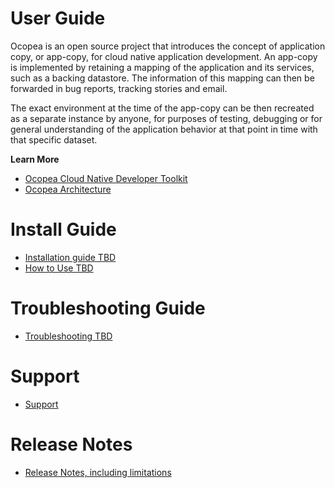 # User Guide

Ocopea is an open source project that introduces the concept of application
copy, or app-copy, for cloud native application development. An app-copy is
implemented by retaining a mapping of the application and its services, such as
a backing datastore.  The information of this mapping can then be forwarded
in bug reports, tracking stories and email.

The exact environment at the time of the app-copy can be then recreated as a
separate instance by anyone, for purposes of testing, debugging or for general
understanding of the application behavior at that point in time with that
specific dataset.

**Learn More**

* [Ocopea Cloud Native Developer Toolkit](https://ocopea.github.io/)
* [Ocopea Architecture](architecture.md)

# Install Guide

* [Installation guide TBD](tbd.md)
* [How to Use TBD](tbd.md)

# Troubleshooting Guide

* [Troubleshooting TBD](tbd.md)

# Support

* [Support](support.md)

# Release Notes

* [Release Notes, including limitations](tbd.md)

